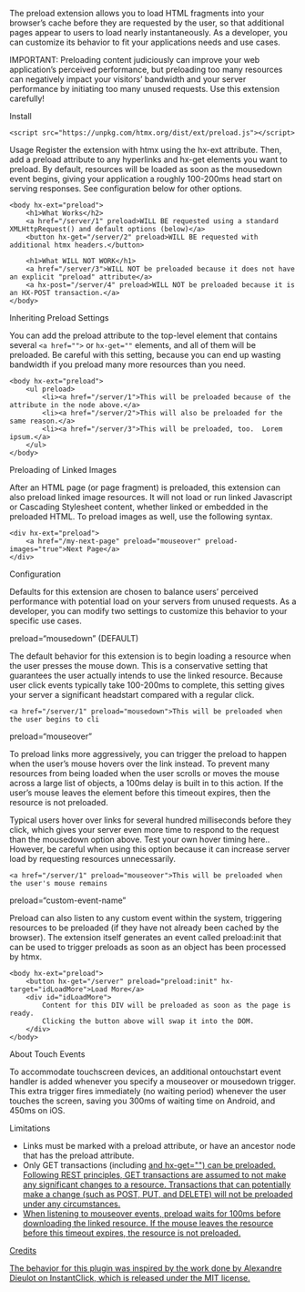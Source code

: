 The preload extension allows you to load HTML fragments into your browser’s cache before they are requested by the user, so that additional pages appear to users to load nearly instantaneously. As a developer, you can customize its behavior to fit your applications needs and use cases.

IMPORTANT: Preloading content judiciously can improve your web application’s perceived performance, but preloading too many resources can negatively impact your visitors’ bandwidth and your server performance by initiating too many unused requests. Use this extension carefully!

Install
```
<script src="https://unpkg.com/htmx.org/dist/ext/preload.js"></script>
```
Usage
Register the extension with htmx using the hx-ext attribute. Then, add a preload attribute to any hyperlinks and hx-get elements you want to preload. By default, resources will be loaded as soon as the mousedown event begins, giving your application a roughly 100-200ms head start on serving responses. See configuration below for other options.
```
<body hx-ext="preload">
    <h1>What Works</h2>
    <a href="/server/1" preload>WILL BE requested using a standard XMLHttpRequest() and default options (below)</a>
    <button hx-get="/server/2" preload>WILL BE requested with additional htmx headers.</button>

    <h1>What WILL NOT WORK</h1>
    <a href="/server/3">WILL NOT be preloaded because it does not have an explicit "preload" attribute</a>
    <a hx-post="/server/4" preload>WILL NOT be preloaded because it is an HX-POST transaction.</a>
</body>
```
Inheriting Preload Settings

You can add the preload attribute to the top-level element that contains several `<a href="">` or `hx-get=""` elements, and all of them will be preloaded. Be careful with this setting, because you can end up wasting bandwidth if you preload many more resources than you need.
```
<body hx-ext="preload">
    <ul preload>
        <li><a href="/server/1">This will be preloaded because of the attribute in the node above.</a>
        <li><a href="/server/2">This will also be preloaded for the same reason.</a>
        <li><a href="/server/3">This will be preloaded, too.  Lorem ipsum.</a>
    </ul>
</body>
```
Preloading of Linked Images

After an HTML page (or page fragment) is preloaded, this extension can also preload linked image resources. It will not load or run linked Javascript or Cascading Stylesheet content, whether linked or embedded in the preloaded HTML. To preload images as well, use the following syntax.
```
<div hx-ext="preload">
    <a href="/my-next-page" preload="mouseover" preload-images="true">Next Page</a>
</div>
```
Configuration

Defaults for this extension are chosen to balance users’ perceived performance with potential load on your servers from unused requests. As a developer, you can modify two settings to customize this behavior to your specific use cases.

preload=“mousedown” (DEFAULT)

The default behavior for this extension is to begin loading a resource when the user presses the mouse down. This is a conservative setting that guarantees the user actually intends to use the linked resource. Because user click events typically take 100-200ms to complete, this setting gives your server a significant headstart compared with a regular click.
```
<a href="/server/1" preload="mousedown">This will be preloaded when the user begins to cli
```
preload=“mouseover”

To preload links more aggressively, you can trigger the preload to happen when the user’s mouse hovers over the link instead. To prevent many resources from being loaded when the user scrolls or moves the mouse across a large list of objects, a 100ms delay is built in to this action. If the user’s mouse leaves the element before this timeout expires, then the resource is not preloaded.

Typical users hover over links for several hundred milliseconds before they click, which gives your server even more time to respond to the request than the mousedown option above. Test your own hover timing here.. However, be careful when using this option because it can increase server load by requesting resources unnecessarily.
```
<a href="/server/1" preload="mouseover">This will be preloaded when the user's mouse remains
```
preload=“custom-event-name”

Preload can also listen to any custom event within the system, triggering resources to be preloaded (if they have not already been cached by the browser). The extension itself generates an event called preload:init that can be used to trigger preloads as soon as an object has been processed by htmx.
```
<body hx-ext="preload">
    <button hx-get="/server" preload="preload:init" hx-target="idLoadMore">Load More</a>
    <div id="idLoadMore">
        Content for this DIV will be preloaded as soon as the page is ready.
        Clicking the button above will swap it into the DOM.
    </div>
</body>
```
About Touch Events

To accommodate touchscreen devices, an additional ontouchstart event handler is added whenever you specify a mouseover or mousedown trigger. This extra trigger fires immediately (no waiting period) whenever the user touches the screen, saving you 300ms of waiting time on Android, and 450ms on iOS.

Limitations

- Links must be marked with a preload attribute, or have an ancestor node that has the preload attribute.
- Only GET transactions (including <a href=""> and hx-get="") can be preloaded. Following REST principles, GET transactions are assumed to not make any significant changes to a resource. Transactions that can potentially make a change (such as POST, PUT, and DELETE) will not be preloaded under any circumstances.
- When listening to mouseover events, preload waits for 100ms before downloading the linked resource. If the mouse leaves the resource before this timeout expires, the resource is not preloaded.

Credits

The behavior for this plugin was inspired by the work done by Alexandre Dieulot on InstantClick, which is released under the MIT license.